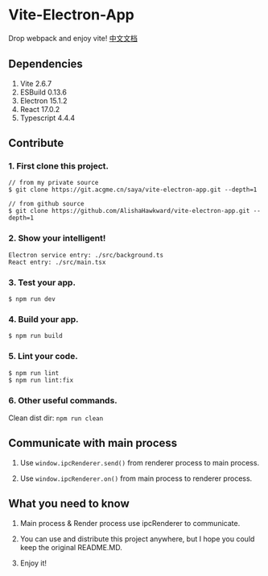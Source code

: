 # Vite-Electron-App

Drop webpack and enjoy vite! [中文文档](https://git.acgme.cn/saya/vite-electron-app/blob/master/READMECN.MD)

## Dependencies

1. Vite 2.6.7
2. ESBuild 0.13.6
3. Electron 15.1.2
4. React 17.0.2
5. Typescript 4.4.4

## Contribute

### 1. First clone this project.

```
// from my private source
$ git clone https://git.acgme.cn/saya/vite-electron-app.git --depth=1

// from github source
$ git clone https://github.com/AlishaHawkward/vite-electron-app.git --depth=1
```

### 2. Show your intelligent!

```
Electron service entry: ./src/background.ts
React entry: ./src/main.tsx
```

### 3. Test your app.

```
$ npm run dev
```

### 4. Build your app.

```
$ npm run build
```

### 5. Lint your code.

```
$ npm run lint
$ npm run lint:fix
```

### 6. Other useful commands.

Clean dist dir: `npm run clean`

## Communicate with main process

1. Use `window.ipcRenderer.send()` from renderer process to main process.

2. Use `window.ipcRenderer.on()` from main process to renderer process.

## What you need to know

1. Main process & Render process use ipcRenderer to communicate.

2. You can use and distribute this project anywhere, but I hope you could keep the original README.MD.

3. Enjoy it!
